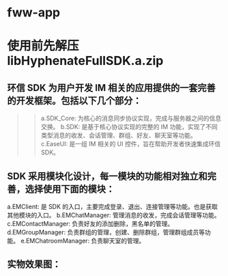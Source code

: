 # fww-app
# 使用前先解压 libHyphenateFullSDK.a.zip

## 环信 SDK 为用户开发 IM 相关的应用提供的一套完善的开发框架。包括以下几个部分：
>> a.SDK_Core: 为核心的消息同步协议实现，完成与服务器之间的信息交换。
b.SDK: 是基于核心协议实现的完整的 IM 功能，实现了不同类型消息的收发、会话管理、群组、好友、聊天室等功能。
c.EaseUI: 是一组 IM 相关的 UI 控件，旨在帮助开发者快速集成环信 SDK。

## SDK 采用模块化设计，每一模块的功能相对独立和完善，选择使用下面的模块：

a.EMClient: 是 SDK 的入口，主要完成登录、退出、连接管理等功能。也是获取其他模块的入口。
b.EMChatManager: 管理消息的收发，完成会话管理等功能。
c.EMContactManager: 负责好友的添加删除，黑名单的管理。
d.EMGroupManager: 负责群组的管理，创建、删除群组，管理群组成员等功能。
e.EMChatroomManager: 负责聊天室的管理。

## 实物效果图：
